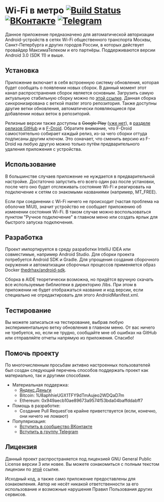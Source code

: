 # Wi-Fi в метро [![Build Status](https://local.thedrhax.pw/jenkins/job/mosmetro-android-pipeline/branch/master/badge/icon)](https://local.thedrhax.pw/jenkins/job/mosmetro-android-pipeline/branch/master/) [![ВКонтакте](.github/resources/vk-box.png)](https://vk.com/wifi_v_metro) [![Telegram](.github/resources/telegram.png)](https://t.me/joinchat/BVgshUHjD3rzVCmguodb4Q)

Данное приложение предназначено для автоматической авторизации Android-устройств в сетях Wi-Fi общественного транспорта Москвы, Санкт-Петербурга и других городов России, в которых действует провайдер МаксимаТелеком и его партнёры. Поддерживаются версии Android 3.0 (SDK 11) и выше.

## Установка

Приложение включает в себя встроенную систему обновления, которая будет сообщать о появлении новых сборок. В данный момент этот канал распространения сборок является основным. Загрузить самую актуальную стабильную сборку можно по [этой ссылке](https://mosmetro.duckdns.org/api/v1/download.php?branch=master). Данная сборка синхронизирована с веткой master этого репозитория. Также доступны другие ветки обновления, автоматически появляющиеся при добавлении новых веток в репозиторий.

Релизные версии также доступны в ~~Google Play~~ ([уже нет](https://vk.com/wifi_v_metro?w=wall-113596028_4807)), в [разделе релизов GitHub](https://github.com/mosmetro-android/mosmetro-android/releases) и в [F-Droid](https://f-droid.org/packages/pw.thedrhax.mosmetro). Обратите внимание, что F-Droid самостоятельно собирает каждый релиз, из-за чего сборки оттуда подписаны другим ключом. Это означает, что сменить версию из F-Droid на любую другую можно только путём предварительного удаления приложения с устройства.

## Использование

В большинстве случаев приложение не нуждается в предварительной настройке. Достаточно запустить его всего один раз после установки, после чего оно будет отслеживать состояние Wi-Fi и реагировать на подключение к сетям со знакомыми названиями (например, MT_FREE).

Если при соединении с Wi-Fi ничего не происходит (частая проблема на оболочке MiUI), значит устройство не сообщает приложению об изменении состояния Wi-Fi. В таком случае можно воспользоваться пунктом "Ручное подключение" в главном меню или создать ярлык для быстрого запуска подключения.

## Разработка

Проект импортируется в среду разработки IntelliJ IDEA или совместимые, например Android Studio. Для сборки проекта потребуется Android SDK и Gradle. Для упрощения создания сборочного окружения и автоматизации сборочных процессов применяется образ Docker [thedrhax/android-sdk](https://hub.docker.com/r/thedrhax/android-sdk/).

Сборка в AIDE теоретически возможна, но придётся вручную скачать все используемые библиотеки в директорию /libs. При этом в приложении не будет отображаться название и код версии, если специально не отредактировать для этого AndroidManifest.xml.

## Тестирование

Вы можете записаться на тестирование, выбрав любую экспериментальную ветку обновления в главном  меню. От вас ничего не требуется, но, если не трудно, сообщайте мне об ошибках на GitHub или отправляйте отчеты напрямую из приложения. Спасибо!

## Помочь проекту

По многочисленным просьбам активно настроенных пользователей был создан следующий перечень способов поддержать проект как материально, так и другими способами.

* Материальная поддержка:
    * [Яндекс.Деньги](https://money.yandex.ru/to/410014087156910)
    * Bitcoin: 1U8aphhieUGX1TFY9dTmAujeo2WDQaD7m
    * Ethereum: 0x949aecb10ae89673a9574f53bda04baffddabff7
* Помощь в разработке:
    * Создание Pull Request'ов крайне приветствуется (если, конечно, они ничего не ломают)
* Популяризация:
    * [Вступить в сообщество ВКонтакте](https://vk.com/wifi_v_metro)
    * [Вступить в группу Telegram](https://t.me/joinchat/BVgshUHjD3rzVCmguodb4Q)

## Лицензия

Данный проект распространяется под лицензией GNU General Public License версии 3 или новее. Вы можете ознакомиться с полным текстом лицензии по [этой](./LICENSE) ссылке.

Исходный код, а также само приложение предоставлены для ознакомления. Автор не несёт никакой ответственности за его использование и возможные нарушения Правил Пользования других сервисов.

